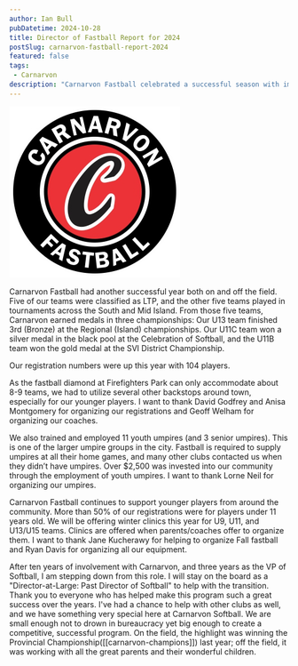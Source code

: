 ```yaml
---
author: Ian Bull
pubDatetime: 2024-10-28
title: Director of Fastball Report for 2024
postSlug: carnarvon-fastball-report-2024
featured: false
tags:
 - Carnarvon
description: "Carnarvon Fastball celebrated a successful season with impressive tournament performances, increased player registrations, and strong community involvement, as I reflect on my rewarding tenure and transition from the VP of Softball role."
---
```


![Carnarvon Logo](./carnarvonfastball2.jpeg)

Carnarvon Fastball had another successful year both on and off the field. Five of our teams were classified as LTP, and the other five teams played in tournaments across the South and Mid Island. From those five teams, Carnarvon earned medals in three championships: Our U13 team finished 3rd (Bronze) at the Regional (Island) championships. Our U11C team won a silver medal in the black pool at the Celebration of Softball, and the U11B team won the gold medal at the SVI District Championship.

Our registration numbers were up this year with 104 players.

As the fastball diamond at Firefighters Park can only accommodate about 8-9 teams, we had to utilize several other backstops around town, especially for our younger players. I want to thank David Godfrey and Anisa Montgomery for organizing our registrations and Geoff Welham for organizing our coaches.

We also trained and employed 11 youth umpires (and 3 senior umpires). This is one of the larger umpire groups in the city. Fastball is required to supply umpires at all their home games, and many other clubs contacted us when they didn’t have umpires. Over $2,500 was invested into our community through the employment of youth umpires. I want to thank Lorne Neil for organizing our umpires.

Carnarvon Fastball continues to support younger players from around the community. More than 50% of our registrations were for players under 11 years old. We will be offering winter clinics this year for U9, U11, and U13/U15 teams. Clinics are offered when parents/coaches offer to organize them. I want to thank Jane Kucherawy for helping to organize Fall fastball and Ryan Davis for organizing all our equipment.

After ten years of involvement with Carnarvon, and three years as the VP of Softball, I am stepping down from this role. I will stay on the board as a "Director-at-Large: Past Director of Softball" to help with the transition. Thank you to everyone who has helped make this program such a great success over the years. I've had a chance to help with other clubs as well, and we have something very special here at Carnarvon Softball. We are small enough not to drown in bureaucracy yet big enough to create a competitive, successful program. On the field, the highlight was winning the Provincial Championship([[carnarvon-champions]]) last year; off the field, it was working with all the great parents and their wonderful children.
